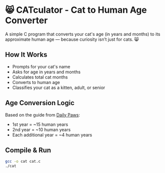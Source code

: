 # 😸 CATculator - Cat to Human Age Converter

A simple C program that converts your cat's age (in years and months) to its approximate human age — because curiosity isn’t just for cats. 😸

## How It Works
- Prompts for your cat's name 
- Asks for age in years and months 
- Calculates total cat months 
- Converts to human age 
- Classifies your cat as a kitten, adult, or senior

## Age Conversion Logic
Based on the guide from [Daily Paws](https://www.dailypaws.com/cats-kittens/health-care/cat-age-in-human-years):

- 1st year = ~15 human years  
- 2nd year = ~10 human years  
- Each additional year = ~4 human years

## Compile & Run

```bash
gcc -o cat cat.c
./cat
